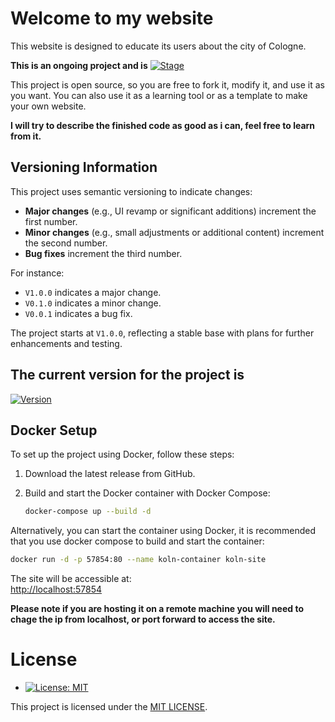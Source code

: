 # Welcome to my website

This website is designed to educate its users about the city of Cologne.

**This is an ongoing project and is** [![Stage](https://img.shields.io/badge/Development-Under_Development-yellow)](https://shields.io. )

This project is open source, so you are free to fork it, modify it, and use it as you want. You can also use it as a learning tool or as a template to make your own website.

**I will try to describe the finished code as good as i can, feel free to learn from it.**
## Versioning Information  

This project uses semantic versioning to indicate changes:

- **Major changes** (e.g., UI revamp or significant additions) increment the first number.
- **Minor changes** (e.g., small adjustments or additional content) increment the second number.
- **Bug fixes** increment the third number.

For instance:
- `V1.0.0` indicates a major change.
- `V0.1.0` indicates a minor change.
- `V0.0.1` indicates a bug fix.

The project starts at `V1.0.0`, reflecting a stable base with plans for further enhancements and testing.

## The current version for the project is
 [![Version](https://img.shields.io/badge/Version-3.15.37-informational)](https://shields.io)

## Docker Setup

To set up the project using Docker, follow these steps:

1. Download the latest release from GitHub.
2. Build and start the Docker container with Docker Compose:

   ```bash
   docker-compose up --build -d
   ```

Alternatively, you can start the container using Docker, it is recommended that you use docker compose to build and start the container:

   ```bash
   docker run -d -p 57854:80 --name koln-container koln-site
   ```

The site will be accessible at:  
[http://localhost:57854](http://localhost:57854)

**Please note if you are hosting it on a remote machine you will need to chage the ip from localhost, or port forward to access the site.**


# License

- [![License: MIT](https://img.shields.io/badge/License-MIT-yellow.svg)](LICENSE)

<i class="fa fa-copyright" aria-hidden="true"></i> This project is licensed under the [MIT LICENSE](LICENSE).